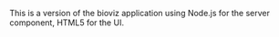 This is a version of the bioviz application using Node.js for the server component, HTML5 for the UI.